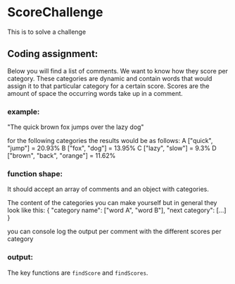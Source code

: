 # ScoreChallenge
This is to solve a challenge

## Coding assignment:

Below you will find a list of comments. We want to know how they score per category. These categories are dynamic and contain words that would assign it to that particular category for a certain score. Scores are the amount of space the occurring words take up in a comment.

### example:
"The quick brown fox jumps over the lazy dog"

for the following categories the results would be as follows:
A ["quick", "jump"] = 20.93%
B ["fox", "dog"] = 13.95%
C ["lazy", "slow"] = 9.3%
D ["brown", "back", "orange"] = 11.62%

### function shape:
It should accept an array of comments and an object with categories.

The content of the categories you can make yourself but in general they look like this:
{
  "category name": ["word A", "word  B"],
  "next category": [...]
}

you can console log the output per comment with the different scores per category

### output:
The key functions are `findScore` and `findScores`.
